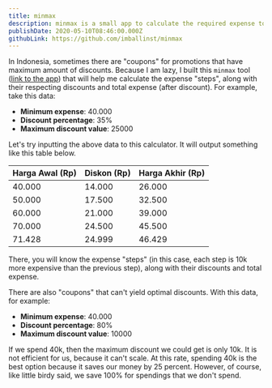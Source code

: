 ```yaml
---
title: minmax
description: minmax is a small app to calculate the required expense to get the maximum discount.
publishDate: 2020-05-10T08:46:00.000Z
githubLink: https://github.com/imballinst/minmax
---
```


In Indonesia, sometimes there are "coupons" for promotions that have maximum amount of discounts. Because I am lazy, I built this `minmax` tool ([link to the app](https://minmax.peepohappy.id/)) that will help me calculate the expense "steps", along with their respecting discounts and total expense (after discount). For example, take this data:

- **Minimum expense**: 40.000
- **Discount percentage**: 35%
- **Maximum discount value**: 25000

Let's try inputting the above data to this calculator. It will output something like this table below.

| Harga Awal (Rp) | Diskon (Rp) | Harga Akhir (Rp) |
| --------------- | ----------- | ---------------- |
| 40.000          | 14.000      | 26.000           |
| 50.000          | 17.500      | 32.500           |
| 60.000          | 21.000      | 39.000           |
| 70.000          | 24.500      | 45.500           |
| 71.428          | 24.999      | 46.429           |

There, you will know the expense "steps" (in this case, each step is 10k more expensive than the previous step), along with their discounts and total expense.

There are also "coupons" that can't yield optimal discounts. With this data, for example:

- **Minimum expense**: 40.000
- **Discount percentage**: 80%
- **Maximum discount value**: 10000

If we spend 40k, then the maximum discount we could get is only 10k. It is not efficient for us, because it can't scale. At this rate, spending 40k is the best option because it saves our money by 25 percent. However, of course, like little birdy said, we save 100% for spendings that we don't spend.
